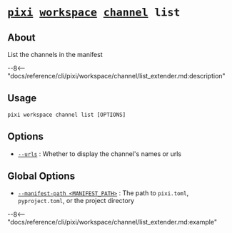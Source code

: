 <!--- This file is autogenerated. Do not edit manually! -->
# <code>[pixi](../../../pixi.md) [workspace](../../workspace.md) [channel](../channel.md) list</code>

## About
List the channels in the manifest

--8<-- "docs/reference/cli/pixi/workspace/channel/list_extender.md:description"

## Usage
```
pixi workspace channel list [OPTIONS]
```

## Options
- <a id="arg---urls" href="#arg---urls">`--urls`</a>
:  Whether to display the channel's names or urls

## Global Options
- <a id="arg---manifest-path" href="#arg---manifest-path">`--manifest-path <MANIFEST_PATH>`</a>
:  The path to `pixi.toml`, `pyproject.toml`, or the project directory

--8<-- "docs/reference/cli/pixi/workspace/channel/list_extender.md:example"
